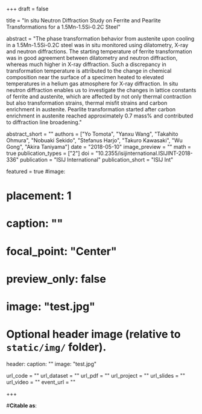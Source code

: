 +++
draft = false

title = "In situ Neutron Diffraction Study on Ferrite and Pearlite Transformations for a 1.5Mn-1.5Si-0.2C Steel"

abstract = "The phase transformation behavior from austenite upon cooling in a 1.5Mn-1.5Si-0.2C steel was in situ monitored using dilatometry, X-ray and neutron diffractions. The starting temperature of ferrite transformation was in good agreement between dilatometry and neutron diffraction, whereas much higher in X-ray diffraction. Such a discrepancy in transformation temperature is attributed to the change in chemical composition near the surface of a specimen heated to elevated temperatures in a helium gas atmosphere for X-ray diffraction. In situ neutron diffraction enables us to investigate the changes in lattice constants of ferrite and austenite, which are affected by not only thermal contraction but also transformation strains, thermal misfit strains and carbon enrichment in austenite. Pearlite transformation started after carbon enrichment in austenite reached approximately 0.7 mass% and contributed to diffraction line broadening."

abstract_short = ""
authors = ["Yo Tomota", "Yanxu Wang", "Takahito Ohmura", "Nobuaki Sekido", "Stefanus Harjo", "Takuro Kawasaki", "Wu Gong", "Akira Taniyama"]
date = "2018-05-10"
image_preview = ""
math = true
publication_types = ["2"]
doi = "10.2355/isijinternational.ISIJINT-2018-336"
publication = "ISIJ International"
publication_short = "ISIJ Int"

featured = true
#image:
#  placement: 1
#  caption: ""
#  focal_point: "Center"
#  preview_only: false
#  image: "test.jpg"

# Optional header image (relative to `static/img/` folder).
header:
  caption: ""
  image: "test.jpg"

url_code = ""
url_dataset = ""
url_pdf = ""
url_project = ""
url_slides = ""
url_video = ""
event_url = ""

+++

#**Citable as**:

